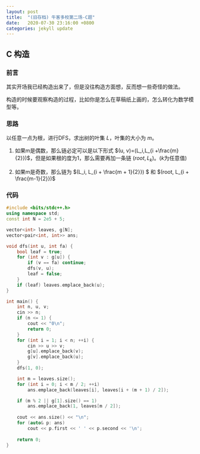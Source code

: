 ```yaml
---
layout: post
title:  "(旧存档) 牛客多校第二场-C题"
date:   2020-07-30 23:16:00 +0800
categories: jekyll update
---
```

## C 构造

### 前言

其实开场我已经构造出来了，但是没往构造方面想，反而想一些奇怪的做法。

构造的时候要观察构造的过程，比如你是怎么在草稿纸上画的，怎么转化为数学模型等。

### 思路

以任意一点为根，进行DFS，求出树的叶集 $L$，叶集的大小为 $m$。

1) 如果m是偶数，那么链必定可以是以下形式 $(u, v)=(L_i,L_{i +\frac{m}{2}})$，但是如果根的度为1，那么需要再加一条链 $(root, L_{k})$。$(k$为任意值$)$

2) 如果m是奇数，那么链为 $(L_i, L_{i + \frac{m + 1}{2}}) $ 和 $(root, L_{i + \frac{m-1}{2}})$

### 代码

```c++
#include <bits/stdc++.h>
using namespace std;
const int N = 2e5 + 5;

vector<int> leaves, g[N];
vector<pair<int, int>> ans;

void dfs(int u, int fa) {
    bool leaf = true;
    for (int v : g[u]) {
        if (v == fa) continue;
        dfs(v, u);
        leaf = false;
    }
    if (leaf) leaves.emplace_back(u);
}

int main() {
    int n, u, v;
    cin >> n;
    if (n <= 1) {
        cout << "0\n";
        return 0;
    }
    for (int i = 1; i < n; ++i) {
        cin >> u >> v;
        g[u].emplace_back(v);
        g[v].emplace_back(u);
    }
    dfs(1, 0);

    int m = leaves.size();
    for (int i = 0; i < m / 2; ++i) 
        ans.emplace_back(leaves[i], leaves[i + (m + 1) / 2]);

    if (m % 2 || g[1].size() == 1) 
        ans.emplace_back(1, leaves[m / 2]);
    
    cout << ans.size() << "\n";
    for (auto& p: ans) 
        cout << p.first << ' ' << p.second << '\n';
    
    return 0;
}
```
